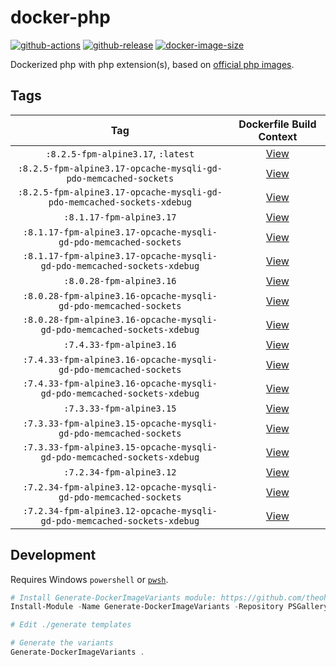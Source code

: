 # docker-php

[![github-actions](https://github.com/theohbrothers/docker-php/workflows/ci-master-pr/badge.svg)](https://github.com/theohbrothers/docker-php/actions)
[![github-release](https://img.shields.io/github/v/release/theohbrothers/docker-php?style=flat-square)](https://github.com/theohbrothers/docker-php/releases/)
[![docker-image-size](https://img.shields.io/docker/image-size/theohbrothers/docker-php/latest)](https://hub.docker.com/r/theohbrothers/docker-php)

Dockerized php with php extension(s), based on [official php images](https://hub.docker.com/_/php).

## Tags

| Tag | Dockerfile Build Context |
|:-------:|:---------:|
| `:8.2.5-fpm-alpine3.17`, `:latest` | [View](variants/8.2.5-fpm-alpine3.17) |
| `:8.2.5-fpm-alpine3.17-opcache-mysqli-gd-pdo-memcached-sockets` | [View](variants/8.2.5-fpm-alpine3.17-opcache-mysqli-gd-pdo-memcached-sockets) |
| `:8.2.5-fpm-alpine3.17-opcache-mysqli-gd-pdo-memcached-sockets-xdebug` | [View](variants/8.2.5-fpm-alpine3.17-opcache-mysqli-gd-pdo-memcached-sockets-xdebug) |
| `:8.1.17-fpm-alpine3.17` | [View](variants/8.1.17-fpm-alpine3.17) |
| `:8.1.17-fpm-alpine3.17-opcache-mysqli-gd-pdo-memcached-sockets` | [View](variants/8.1.17-fpm-alpine3.17-opcache-mysqli-gd-pdo-memcached-sockets) |
| `:8.1.17-fpm-alpine3.17-opcache-mysqli-gd-pdo-memcached-sockets-xdebug` | [View](variants/8.1.17-fpm-alpine3.17-opcache-mysqli-gd-pdo-memcached-sockets-xdebug) |
| `:8.0.28-fpm-alpine3.16` | [View](variants/8.0.28-fpm-alpine3.16) |
| `:8.0.28-fpm-alpine3.16-opcache-mysqli-gd-pdo-memcached-sockets` | [View](variants/8.0.28-fpm-alpine3.16-opcache-mysqli-gd-pdo-memcached-sockets) |
| `:8.0.28-fpm-alpine3.16-opcache-mysqli-gd-pdo-memcached-sockets-xdebug` | [View](variants/8.0.28-fpm-alpine3.16-opcache-mysqli-gd-pdo-memcached-sockets-xdebug) |
| `:7.4.33-fpm-alpine3.16` | [View](variants/7.4.33-fpm-alpine3.16) |
| `:7.4.33-fpm-alpine3.16-opcache-mysqli-gd-pdo-memcached-sockets` | [View](variants/7.4.33-fpm-alpine3.16-opcache-mysqli-gd-pdo-memcached-sockets) |
| `:7.4.33-fpm-alpine3.16-opcache-mysqli-gd-pdo-memcached-sockets-xdebug` | [View](variants/7.4.33-fpm-alpine3.16-opcache-mysqli-gd-pdo-memcached-sockets-xdebug) |
| `:7.3.33-fpm-alpine3.15` | [View](variants/7.3.33-fpm-alpine3.15) |
| `:7.3.33-fpm-alpine3.15-opcache-mysqli-gd-pdo-memcached-sockets` | [View](variants/7.3.33-fpm-alpine3.15-opcache-mysqli-gd-pdo-memcached-sockets) |
| `:7.3.33-fpm-alpine3.15-opcache-mysqli-gd-pdo-memcached-sockets-xdebug` | [View](variants/7.3.33-fpm-alpine3.15-opcache-mysqli-gd-pdo-memcached-sockets-xdebug) |
| `:7.2.34-fpm-alpine3.12` | [View](variants/7.2.34-fpm-alpine3.12) |
| `:7.2.34-fpm-alpine3.12-opcache-mysqli-gd-pdo-memcached-sockets` | [View](variants/7.2.34-fpm-alpine3.12-opcache-mysqli-gd-pdo-memcached-sockets) |
| `:7.2.34-fpm-alpine3.12-opcache-mysqli-gd-pdo-memcached-sockets-xdebug` | [View](variants/7.2.34-fpm-alpine3.12-opcache-mysqli-gd-pdo-memcached-sockets-xdebug) |

## Development

Requires Windows `powershell` or [`pwsh`](https://github.com/PowerShell/PowerShell).

```powershell
# Install Generate-DockerImageVariants module: https://github.com/theohbrothers/Generate-DockerImageVariants
Install-Module -Name Generate-DockerImageVariants -Repository PSGallery -Scope CurrentUser -Force -Verbose

# Edit ./generate templates

# Generate the variants
Generate-DockerImageVariants .
```
